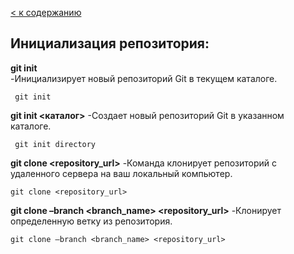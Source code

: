 [< к содержанию](readme.md)

## Инициализация репозитория:

**git init**	
 -Инициализирует новый репозиторий Git в текущем каталоге.

```bach=
 git init
``` 
**git init <каталог>**
-Создает новый репозиторий Git в указанном каталоге.
```bach=
 git init directory
``` 
**git clone <repository_url>**
-Команда клонирует репозиторий с удаленного сервера на ваш локальный компьютер.
```bach=
git clone <repository_url>
``` 
**git clone –branch <branch_name> <repository_url>**
-Клонирует определенную ветку из репозитория.
```bach=
git clone –branch <branch_name> <repository_url>
``` 